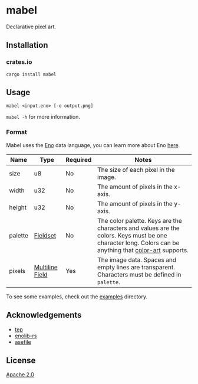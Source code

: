 # mabel

Declarative pixel art.

## Installation

### crates.io

    cargo install mabel

## Usage

    mabel <input.eno> [-o output.png]

`mabel -h` for more information.

### Format

Mabel uses the [Eno](https://eno-lang.org) data language, you can learn more about Eno
[here](https://eno-lang.org/guide).

| Name    | Type                                                                    | Required | Notes                                                                                                                                                                                                    |
|---------|-------------------------------------------------------------------------|----------|----------------------------------------------------------------------------------------------------------------------------------------------------------------------------------------------------------|
| size    | u8                                                                      | No       | The size of each pixel in the image.                                                                                                                                                                     |
| width   | u32                                                                     | No       | The amount of pixels in the x-axis.                                                                                                                                                                      |
| height  | u32                                                                     | No       | The amount of pixels in the y-axis.                                                                                                                                                                      |
| palette | [Fieldset](https://eno-lang.org/guide/elements/fieldsets)               | No       | The color palette. Keys are the characters and values are the colors. Keys must be one character long. Colors can be anything that [color-art](https://color-art.netlify.app/guide/usage.html) supports. |
| pixels  | [Multiline Field](https://eno-lang.org/guide/elements/multiline-fields) | Yes      | The image data. Spaces and empty lines are transparent. Characters must be defined in `palette`.                                                                                                         |

To see some examples, check out the [examples](examples) directory.

## Acknowledgements

- [tep](https://github.com/gennyble/tep)
- [enolib-rs](https://codeberg.org/simonrepp/enolib-rs)
- [asefile](https://github.com/alpine-alpaca/asefile)

## License

[Apache 2.0](LICENSE)
